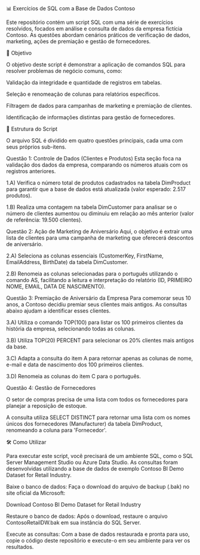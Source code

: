 📊 Exercícios de SQL com a Base de Dados Contoso

Este repositório contém um script SQL com uma série de exercícios resolvidos, focados em análise e consulta de dados da empresa fictícia Contoso. As questões abordam cenários práticos de verificação de dados, marketing, ações de premiação e gestão de fornecedores.

🎯 Objetivo

O objetivo deste script é demonstrar a aplicação de comandos SQL para resolver problemas de negócio comuns, como:

Validação da integridade e quantidade de registros em tabelas.

Seleção e renomeação de colunas para relatórios específicos.

Filtragem de dados para campanhas de marketing e premiação de clientes.

Identificação de informações distintas para gestão de fornecedores.

📂 Estrutura do Script

O arquivo SQL é dividido em quatro questões principais, cada uma com seus próprios sub-itens.

Questão 1: Controle de Dados (Clientes e Produtos)
Esta seção foca na validação dos dados da empresa, comparando os números atuais com os registros anteriores.

1.A) Verifica o número total de produtos cadastrados na tabela DimProduct para garantir que a base de dados está atualizada (valor esperado: 2.517 produtos).

1.B) Realiza uma contagem na tabela DimCustomer para analisar se o número de clientes aumentou ou diminuiu em relação ao mês anterior (valor de referência: 19.500 clientes).

Questão 2: Ação de Marketing de Aniversário
Aqui, o objetivo é extrair uma lista de clientes para uma campanha de marketing que oferecerá descontos de aniversário.

2.A) Seleciona as colunas essenciais (CustomerKey, FirstName, EmailAddress, BirthDate) da tabela DimCustomer.

2.B) Renomeia as colunas selecionadas para o português utilizando o comando AS, facilitando a leitura e interpretação do relatório (ID, PRIMEIRO NOME, EMAIL, DATA DE NASCIMENTO).

Questão 3: Premiação de Aniversário da Empresa
Para comemorar seus 10 anos, a Contoso decidiu premiar seus clientes mais antigos. As consultas abaixo ajudam a identificar esses clientes.

3.A) Utiliza o comando TOP(100) para listar os 100 primeiros clientes da história da empresa, selecionando todas as colunas.

3.B) Utiliza TOP(20) PERCENT para selecionar os 20% clientes mais antigos da base.

3.C) Adapta a consulta do item A para retornar apenas as colunas de nome, e-mail e data de nascimento dos 100 primeiros clientes.

3.D) Renomeia as colunas do item C para o português.

Questão 4: Gestão de Fornecedores

O setor de compras precisa de uma lista com todos os fornecedores para planejar a reposição de estoque.

A consulta utiliza SELECT DISTINCT para retornar uma lista com os nomes únicos dos fornecedores (Manufacturer) da tabela DimProduct, renomeando a coluna para 'Fornecedor'.

🛠️ Como Utilizar

Para executar este script, você precisará de um ambiente SQL, como o SQL Server Management Studio ou Azure Data Studio. As consultas foram desenvolvidas utilizando a base de dados de exemplo Contoso BI Demo Dataset for Retail Industry.

Baixe o banco de dados: Faça o download do arquivo de backup (.bak) no site oficial da Microsoft:

Download Contoso BI Demo Dataset for Retail Industry

Restaure o banco de dados: Após o download, restaure o arquivo ContosoRetailDW.bak em sua instância do SQL Server.

Execute as consultas: Com a base de dados restaurada e pronta para uso, copie o código deste repositório e execute-o em seu ambiente para ver os resultados.
